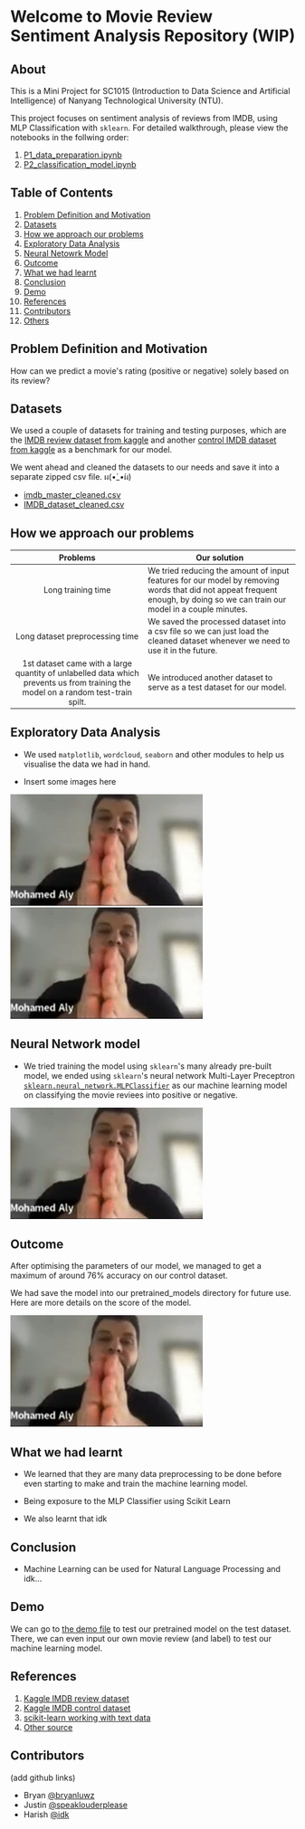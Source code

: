 # Welcome to Movie Review Sentiment Analysis Repository (WIP)

## About

This is a Mini Project for SC1015 (Introduction to Data Science and Artificial Intelligence) of Nanyang Technological University (NTU).

This project focuses on sentiment analysis of reviews from IMDB, using MLP Classification with `sklearn`. For detailed walkthrough, please view the notebooks in the follwing order:

1. [P1_data_preparation.ipynb](./P1_data_preparation.ipynb)
2. [P2_classification_model.ipynb](./P2_classification_model.ipynb)

## Table of Contents

1. [Problem Definition and Motivation](#problem-definition-and-motivation)
2. [Datasets](#datasets)
3. [How we approach our problems](#how-we-approach-our-problems)
4. [Exploratory Data Analysis](#exploratory-data-analysis)
5. [Neural Netowrk Model](#neural-network-model)
6. [Outcome](#outcome)
7. [What we had learnt](#what-we-had-learnt)
8. [Conclusion](#conclusion)
9. [Demo](#demo)
10. [References](#references)
11. [Contributors](#contributors)
12. [Others](https://www.youtube.com/watch?v=dQw4w9WgXcQ)

## Problem Definition and Motivation

How can we predict a movie's rating (positive or negative) solely based on its review?

## Datasets

We used a couple of datasets for training and testing purposes, which are the [IMDB review dataset from kaggle](https://www.kaggle.com/datasets/utathya/imdb-review-dataset) and another [control IMDB dataset from kaggle](https://www.youtube.com/watch?v=dQw4w9WgXcQ) as a benchmark for our model.

We went ahead and cleaned the datasets to our needs and save it into a separate zipped csv file. ผ(•̀_•́ผ)

- [imdb_master_cleaned.csv](./datasets/imdb_master_cleaned.zip)
- [IMDB_dataset_cleaned.csv](./datasets/IMDB_dataset_cleaned.zip)

## How we approach our problems

| Problems | Our solution |
| :------: | ------------ |
| Long training time | We tried reducing the amount of input features for our model by removing words that did not appeat frequent enough, by doing so we can train our model in a couple minutes. | 
| Long dataset preprocessing time | We saved the processed dataset into a csv file so we can just load the cleaned dataset whenever we need to use it in the future. |
| 1st dataset came with a large quantity of unlabelled data which prevents us from training the model on a random test-train spilt. | We introduced another dataset to serve as a test dataset for our model. |
## Exploratory Data Analysis

- We used `matplotlib`, `wordcloud`, `seaborn` and other modules to help us visualise the data we had in hand.

- Insert some images here

![image 1](./images/temp.jpg)
![image 2](./images/temp.jpg)

## Neural Network model

- We tried training the model using `sklearn`'s many already pre-built model, we ended using `sklearn`'s neural network Multi-Layer Preceptron [`sklearn.neural_network.MLPClassifier`](https://scikit-learn.org/stable/modules/generated/sklearn.neural_network.MLPClassifier.html) as our machine learning model on classifying the movie reviees into positive or negative.

![another_image_here](./images/temp.jpg)

## Outcome

After optimising the parameters of our model, we managed to get a maximum of around 76% accuracy on our control dataset.

We had save the model into our pretrained_models directory for future use. Here are more details on the score of the model.

![model score stuff](./images/temp.jpg)

## What we had learnt

- We learned that they are many data preprocessing to be done before even starting to make and train the machine learning model.
- Being exposure to the MLP Classifier using Scikit Learn 

- We also learnt that idk

## Conclusion

- Machine Learning can be used for Natural Language Processing and idk...

## Demo

We can go to [the demo file](./demo.ipynb) to test our pretrained model on the test dataset. There, we can even input our own movie review (and label) to test our machine learning model.

## References

1. [Kaggle IMDB review dataset](https://www.kaggle.com/datasets/utathya/imdb-review-dataset)
2. [Kaggle IMDB control dataset](https://www.kaggle.com/datasets/utathya/imdb-review-dataset)
3. [scikit-learn working with text data](https://scikit-learn.org/stable/tutorial/text_analytics/working_with_text_data.html)
4. [Other source](https://www.youtube.com/watch?v=dQw4w9WgXcQ)

## Contributors

(add github links)

- Bryan [@bryanluwz](https://github.com/bryanluwz)
- Justin [@speaklouderplease](https://github.com/speaklouderplease)
- Harish [@idk](https://www.youtube.com/watch?v=dQw4w9WgXcQ)
